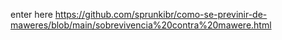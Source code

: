 enter here https://github.com/sprunkibr/como-se-previnir-de-maweres/blob/main/sobrevivencia%20contra%20mawere.html
